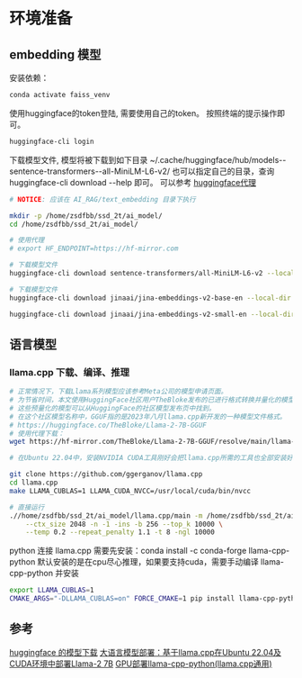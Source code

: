 # 环境准备

## embedding 模型
安装依赖：

```bash
conda activate faiss_venv
```

使用huggingface的token登陆, 需要使用自己的token。
按照终端的提示操作即可。

```bash
huggingface-cli login
```

下载模型文件, 模型将被下载到如下目录 ~/.cache/huggingface/hub/models--sentence-transformers--all-MiniLM-L6-v2/
也可以指定自己的目录，查询 huggingface-cli download --help 即可。
可以参考 [huggingface代理](https://hf-mirror.com/)


```bash
# NOTICE: 应该在 AI_RAG/text_embedding 目录下执行

mkdir -p /home/zsdfbb/ssd_2t/ai_model/
cd /home/zsdfbb/ssd_2t/ai_model/

# 使用代理
# export HF_ENDPOINT=https://hf-mirror.com

# 下载模型文件
huggingface-cli download sentence-transformers/all-MiniLM-L6-v2 --local-dir ~/Develop/AI_RAG/model/all-MiniLM-L6-v2 --local-dir-use-symlinks=False --resume-download

# 下载模型文件
huggingface-cli download jinaai/jina-embeddings-v2-base-en --local-dir ~/Develop/AI_RAG/model/jina-embeddings-v2-base-en --local-dir-use-symlinks=False --resume-download

huggingface-cli download jinaai/jina-embeddings-v2-small-en --local-dir ~/Develop/AI_RAG/model/jina-embeddings-v2-small-en --local-dir-use-symlinks=False --resume-download

```

## 语言模型

### llama.cpp 下载、编译、推理

```bash
# 正常情况下，下载Llama系列模型应该参考Meta公司的模型申请页面。
# 为节省时间，本文使用HuggingFace社区用户TheBloke发布的已进行格式转换并量化的模型。
# 这些预量化的模型可以从HuggingFace的社区模型发布页中找到。
# 在这个社区模型名称中，GGUF指的是2023年八月llama.cpp新开发的一种模型文件格式。
# https://huggingface.co/TheBloke/Llama-2-7B-GGUF
# 使用代理下载：
wget https://hf-mirror.com/TheBloke/Llama-2-7B-GGUF/resolve/main/llama-2-7b.Q4_0.gguf 

# 在Ubuntu 22.04中，安装NVIDIA CUDA工具刚好会把llama.cpp所需的工具也全部安装好。因此，我们只要复制代码源并编译即可

git clone https://github.com/ggerganov/llama.cpp
cd llama.cpp
make LLAMA_CUBLAS=1 LLAMA_CUDA_NVCC=/usr/local/cuda/bin/nvcc

# 直接运行
.//home/zsdfbb/ssd_2t/ai_model/llama.cpp/main -m /home/zsdfbb/ssd_2t/ai_model/llama-2-7b/llama-2-7b.Q4_0.gguf --color \
    --ctx_size 2048 -n -1 -ins -b 256 --top_k 10000 \
    --temp 0.2 --repeat_penalty 1.1 -t 8 -ngl 10000

```


python 连接 llama.cpp
需要先安装：conda install -c conda-forge llama-cpp-python
默认安装的是在cpu尽心推理，如果要支持cuda，需要手动编译 llama-cpp-python 并安装

```bash
export LLAMA_CUBLAS=1
CMAKE_ARGS="-DLLAMA_CUBLAS=on" FORCE_CMAKE=1 pip install llama-cpp-python
```

## 参考

[huggingface 的模型下载](https://huggingface.co/docs/huggingface_hub/main/en/guides/cli)
[大语言模型部署：基于llama.cpp在Ubuntu 22.04及CUDA环境中部署Llama-2 7B](https://zhuanlan.zhihu.com/p/655365629)
[GPU部署llama-cpp-python(llama.cpp通用)](https://zhuanlan.zhihu.com/p/671023667)
